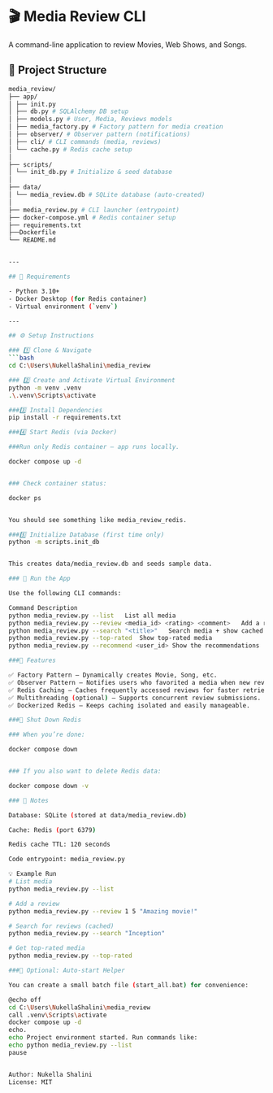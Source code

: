 # 🎬 Media Review CLI

A command-line application to review Movies, Web Shows, and Songs.

## 📁 Project Structure
```bash
media_review/
├── app/
│ ├── init.py
│ ├── db.py # SQLAlchemy DB setup
│ ├── models.py # User, Media, Reviews models
│ ├── media_factory.py # Factory pattern for media creation
│ ├── observer/ # Observer pattern (notifications)
│ ├── cli/ # CLI commands (media, reviews)
│ └── cache.py # Redis cache setup
│
├── scripts/
│ └── init_db.py # Initialize & seed database
│
├── data/
│ └── media_review.db # SQLite database (auto-created)
│
├── media_review.py # CLI launcher (entrypoint)
├── docker-compose.yml # Redis container setup
├── requirements.txt
├──Dockerfile
└── README.md


---

## 🧰 Requirements

- Python 3.10+
- Docker Desktop (for Redis container)
- Virtual environment (`venv`)

---

## ⚙️ Setup Instructions

### 1️⃣ Clone & Navigate
```bash
cd C:\Users\NukellaShalini\media_review

### 2️⃣ Create and Activate Virtual Environment
python -m venv .venv
.\.venv\Scripts\activate

###3️⃣ Install Dependencies
pip install -r requirements.txt

###4️⃣ Start Redis (via Docker)

###Run only Redis container — app runs locally.

docker compose up -d


### Check container status:

docker ps


You should see something like media_review_redis.

###5️⃣ Initialize Database (first time only)
python -m scripts.init_db


This creates data/media_review.db and seeds sample data.

### 🚀 Run the App

Use the following CLI commands:

Command	Description
python media_review.py --list	List all media
python media_review.py --review <media_id> <rating> <comment>	Add a review
python media_review.py --search "<title>"	Search media + show cached reviews
python media_review.py --top-rated	Show top-rated media
python media_review.py --recommend <user_id> Show the recommendations

###🧠 Features

✅ Factory Pattern — Dynamically creates Movie, Song, etc.
✅ Observer Pattern — Notifies users who favorited a media when new reviews appear.
✅ Redis Caching — Caches frequently accessed reviews for faster retrieval.
✅ Multithreading (optional) — Supports concurrent review submissions.
✅ Dockerized Redis — Keeps caching isolated and easily manageable.

###🧹 Shut Down Redis

### When you’re done:

docker compose down


### If you also want to delete Redis data:

docker compose down -v

### 🧩 Notes

Database: SQLite (stored at data/media_review.db)

Cache: Redis (port 6379)

Redis cache TTL: 120 seconds

Code entrypoint: media_review.py

💡 Example Run
# List media
python media_review.py --list

# Add a review
python media_review.py --review 1 5 "Amazing movie!"

# Search for reviews (cached)
python media_review.py --search "Inception"

# Get top-rated media
python media_review.py --top-rated

###🐳 Optional: Auto-start Helper

You can create a small batch file (start_all.bat) for convenience:

@echo off
cd C:\Users\NukellaShalini\media_review
call .venv\Scripts\activate
docker compose up -d
echo.
echo Project environment started. Run commands like:
echo python media_review.py --list
pause


Author: Nukella Shalini
License: MIT